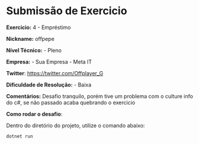 # Submissão de Exercicio

**Exercicio:** 4 - Empréstimo

**Nickname:** offpepe

**Nível Técnico:** - Pleno

**Empresa:** - Sua Empresa - Meta IT

**Twitter**: https://twitter.com/Offplayer_G

**Dificuldade de Resolução:** - Baixa

**Comentários:** Desafio tranquilo, porém tive um problema com o culture info do c#, se não passado acaba quebrando o exercicio

**Como rodar o desafio**: 

Dentro do diretório do projeto, utilize o comando abaixo: 
```bash
dotnet run
```